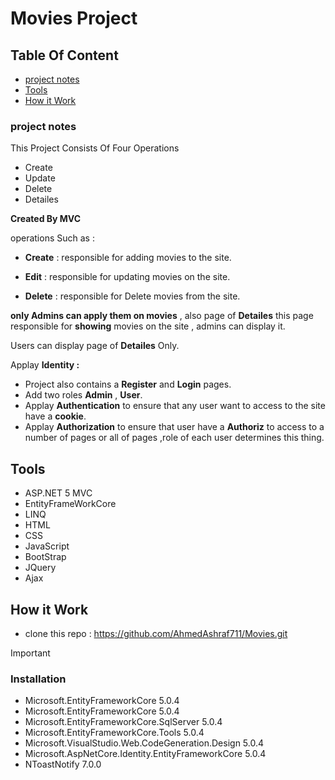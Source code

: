 # Movies Project
## Table Of Content
* [project notes](https://github.com/AhmedAshraf711/Movies/blob/master/README.md#project-notes)
*  [Tools](https://github.com/AhmedAshraf711/Movies#tools)
* [How it Work](https://github.com/AhmedAshraf711/Movies/blob/master/README.md#how-it-work)


### project notes
This Project Consists Of Four Operations 
- Create 
- Update 
- Delete
- Detailes

**Created By MVC**

 operations Such as :
 
 - **Create** : responsible for adding movies to the site.
 
 - **Edit**   : responsible for updating movies on the site.
 
 - **Delete** : responsible for Delete movies from the site.
 
 **only Admins can apply them on movies** ,  also page of  **Detailes**  this page  responsible for **showing**  movies on the site , admins can display it.

 Users can display page of **Detailes** Only.


Applay **Identity :**
- Project also contains a **Register** and **Login** pages.
- Add two roles **Admin** , **User**.
- Applay **Authentication** to ensure that any user want to access to the site  have a **cookie**.
- Applay **Authorization** to ensure that user have a **Authoriz** to access to a number of pages or all of pages ,role of each user determines this thing.



## Tools
- ASP.NET 5 MVC
- EntityFrameWorkCore
- LINQ
- HTML
- CSS
- JavaScript
- BootStrap
- JQuery
- Ajax

  
 ## How it Work 
 - clone this repo : https://github.com/AhmedAshraf711/Movies.git


> [!IMPORTANT]
>  ### Installation
>  - Microsoft.EntityFrameworkCore 5.0.4
>  - Microsoft.EntityFrameworkCore 5.0.4
>  - Microsoft.EntityFrameworkCore.SqlServer 5.0.4
>  - Microsoft.EntityFrameworkCore.Tools 5.0.4
>  - Microsoft.VisualStudio.Web.CodeGeneration.Design 5.0.4
>  - Microsoft.AspNetCore.Identity.EntityFrameworkCore 5.0.4
>  - NToastNotify 7.0.0


